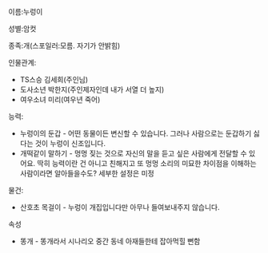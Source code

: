 이름:누렁이

성별:암컷

종족:개(스포일러:모름. 자기가 안밝힘)

인물관계:
* TS스승 김세희(주인님)
* 도사소년 박한지(주인제자인데 내가 서열 더 높지)
* 여우소녀 미리(여우년 죽어)

능력:
* 누렁이의 둔갑 - 어떤 동물이든 변신할 수 있습니다. 그러나 사람으로는 둔갑하기 싫다는 것이 누렁이 신조입니다.
* 개떡같이 말하기 - 멍멍 짖는 것으로 자신의 말을 듣고 싶은 사람에게 전달할 수 있어요. 딱히 능력이란 건 아니고 친해지고 또 멍멍 소리의 미묘한 차이점을 이해하는 사람이라면 알아들을수도? 세부한 설정은 미정

물건:
* 산호초 목걸이 - 누렁이 개집입니다만 아무나 들여보내주지 않습니다.

속성
* 똥개 - 똥개라서 시나리오 중간 동네 아재들한테 잡아먹힐 뻔함
